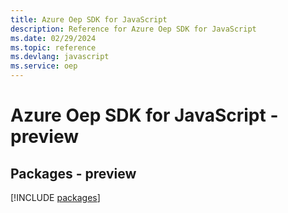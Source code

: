```yaml
---
title: Azure Oep SDK for JavaScript
description: Reference for Azure Oep SDK for JavaScript
ms.date: 02/29/2024
ms.topic: reference
ms.devlang: javascript
ms.service: oep
---
```

# Azure Oep SDK for JavaScript - preview
## Packages - preview
[!INCLUDE [packages](oep-index.md)]